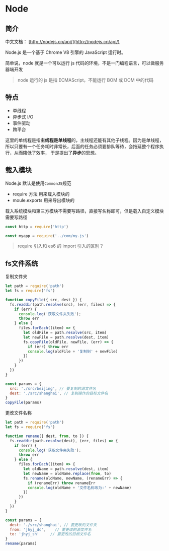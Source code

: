 # Node

## 简介

中文文档： [http://nodejs.cn/api/](http://nodejs.cn/api/)

Node.js 是一个基于 Chrome V8 引擎的 JavaScript 运行时。

简单说，node 就是一个可以运行 js 代码的环境，不是一门编程语言，可以做服务器端开发

> node 运行的 js 是指 ECMAScript，不能运行 BOM 或 DOM 中的代码

## 特点

- 单线程
- 异步式 I/O
- 事件驱动
- 跨平台

这里的单线程是指**主线程是单线程**的，主线程还能有其他子线程。因为是单线程，所以只要有一个任务耗时非常长，后面的任务必须要排队等待，会拖延整个程序执行，从而降低了效率，
于是提出了**异步**的思想。

## 载入模块

Node.js 默认是使用`CommonJS`规范

- require 方法 用来载入模块的
- moule.exports 用来导出模块的

载入系统模块和第三方模块不需要写路径，直接写名称即可，但是载入自定义模块需要写路径

```js
const http = require('http')

const myapp = require('../com/my.js')
```

> require 引入和 es6 的 import 引入的区别？

## fs文件系统

复制文件夹

```js
let path = require('path')
let fs = require('fs')

function copyFile({ src, dest }) {
  fs.readdir(path.resolve(src), (err, files) => {
    if (err) {
      console.log('获取文件夹失败');
      throw err
    } else {
      files.forEach((item) => {
        let oldFile = path.resolve(src, item)
        let newFile = path.resolve(dest, item)
        fs.copyFile(oldFile, newFile, (err) => {
          if (err) throw err
          console.log(oldFile + '复制到' + newFile)
        })
      })
    }
  })
}

const params = {
  src: './src/beijing', // 要复制的源文件名
  dest: './src/shanghai', // 复制操作的目标文件名
}
copyFile(params)
```

更改文件名称

```js
let path = require('path')
let fs = require('fs')

function rename({ dest, from, to }) {
  fs.readdir(path.resolve(dest), (err, files) => {
    if (err) {
      console.log('获取文件夹失败');
      throw err
    } else {
      files.forEach((item) => {
        let oldName = path.resolve(dest, item)
        let newName = oldName.replace(from, to)
        fs.rename(oldName, newName, (renameErr) => {
          if (renameErr) throw renameErr
          console.log(oldName + '文件名称改为:' + newName)
        })
      })
    }
  })
}

const params = {
  dest: './src/shanghai', // 要更改的文件夹
  from: 'jhyj_dc',    // 要更改的源文件名
  to: 'jhyj_sh'     // 要更改的目标文件名
}
rename(params)
```
